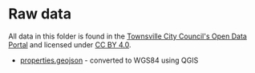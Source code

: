 # Raw data

All data in this folder is found in the [Townsville City Council's Open Data Portal](https://data-tsvcitycouncil.opendata.arcgis.com/) and licensed under [CC BY 4.0](https://creativecommons.org/licenses/by/4.0/).

- [properties.geojson](https://data-tsvcitycouncil.opendata.arcgis.com/datasets/TsvCityCouncil::tcc-properties/explore) - converted to WGS84 using QGIS

